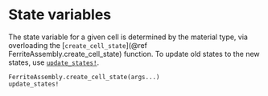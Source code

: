 # State variables
The state variable for a given cell is determined by the material type, via 
overloading the [`create_cell_state`](@ref FerriteAssembly.create_cell_state)
function. To update old states to the new states, use [`update_states!`](@ref).
```@docs
FerriteAssembly.create_cell_state(args...)
update_states!
```
